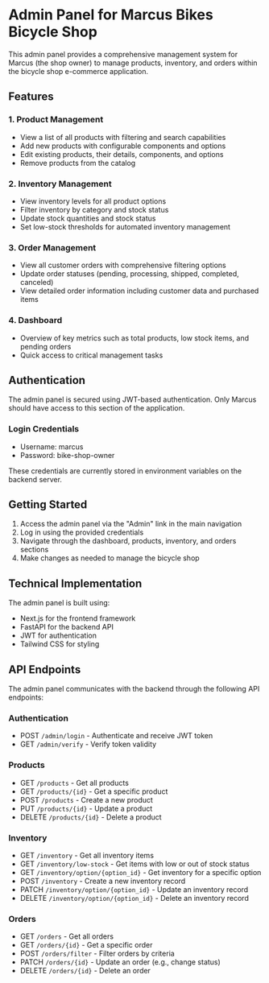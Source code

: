 # Admin Panel for Marcus Bikes Bicycle Shop

This admin panel provides a comprehensive management system for Marcus (the shop owner) to manage products, inventory, and orders within the bicycle shop e-commerce application.

## Features

### 1. Product Management
- View a list of all products with filtering and search capabilities
- Add new products with configurable components and options
- Edit existing products, their details, components, and options
- Remove products from the catalog

### 2. Inventory Management
- View inventory levels for all product options
- Filter inventory by category and stock status
- Update stock quantities and stock status
- Set low-stock thresholds for automated inventory management

### 3. Order Management
- View all customer orders with comprehensive filtering options
- Update order statuses (pending, processing, shipped, completed, canceled)
- View detailed order information including customer data and purchased items

### 4. Dashboard
- Overview of key metrics such as total products, low stock items, and pending orders
- Quick access to critical management tasks

## Authentication

The admin panel is secured using JWT-based authentication. Only Marcus should have access to this section of the application.

### Login Credentials
- Username: marcus
- Password: bike-shop-owner

These credentials are currently stored in environment variables on the backend server.

## Getting Started

1. Access the admin panel via the "Admin" link in the main navigation
2. Log in using the provided credentials
3. Navigate through the dashboard, products, inventory, and orders sections
4. Make changes as needed to manage the bicycle shop

## Technical Implementation

The admin panel is built using:
- Next.js for the frontend framework
- FastAPI for the backend API
- JWT for authentication
- Tailwind CSS for styling

## API Endpoints

The admin panel communicates with the backend through the following API endpoints:

### Authentication
- POST `/admin/login` - Authenticate and receive JWT token
- GET `/admin/verify` - Verify token validity

### Products
- GET `/products` - Get all products
- GET `/products/{id}` - Get a specific product
- POST `/products` - Create a new product
- PUT `/products/{id}` - Update a product
- DELETE `/products/{id}` - Delete a product

### Inventory
- GET `/inventory` - Get all inventory items
- GET `/inventory/low-stock` - Get items with low or out of stock status
- GET `/inventory/option/{option_id}` - Get inventory for a specific option
- POST `/inventory` - Create a new inventory record
- PATCH `/inventory/option/{option_id}` - Update an inventory record
- DELETE `/inventory/option/{option_id}` - Delete an inventory record

### Orders
- GET `/orders` - Get all orders
- GET `/orders/{id}` - Get a specific order
- POST `/orders/filter` - Filter orders by criteria
- PATCH `/orders/{id}` - Update an order (e.g., change status)
- DELETE `/orders/{id}` - Delete an order 